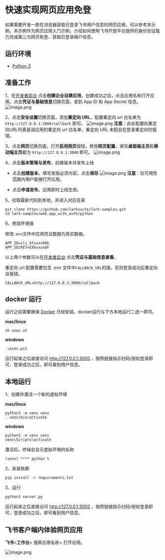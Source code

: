 # 快速实现网页应用免登

如果需要开发一款在浏览器获取已登录飞书用户信息的网页应用，可以参考本示例。本示例作为网页应用入门示例，介绍如何使用飞书开放平台提供的身份验证能力完成第三方网页免登、获取已登录用户信息。

## 运行环境

- [Python 3](https://www.python.org/)

## 准备工作

1、在[开发者后台](https://open.feishu.cn/app/) 点击**创建企业自建应用**，创建成功之后，点击应用名称打开应用，点击**凭证与基础信息**切换页面，拿到 App ID 和 App Secret 信息。
![image.png](https://sf3-cn.feishucdn.com/obj/open-platform-opendoc/d78a510b714223322a770703f0a2f02d_r66l7lrTxo.png)

2、点击**安全设置**切换页面，添加**重定向 URL**，配置重定向 url 白名单为 `http://127.0.0.1:3000/callback` 即可。
![image.png](https://sf3-cn.feishucdn.com/obj/open-platform-opendoc/fb00501a143dc11ce058c0d818d5d54b_uV2APGEXHe.png)
**注意**：此处配置的重定向URL列表是该应用的重定向 url 白名单，重定向 URL 未配会在登录重定向时报错。

3、点击**网页**切换页面，打开**启用网页**按钮，修改**网页配置**，填写**桌面端主页**和**移动端主页**都为 `http://127.0.0.1:3000` 即可。
![image.png](https://sf3-cn.feishucdn.com/obj/open-platform-opendoc/f1d14fc439de15fe9f92de93d06d03bb_C4zmbQlEH2.png)

4、点击**版本管理与发布**，创建版本并发布上线

- 点击**创建版本**，填写发版必须内容，点击**保存**
  ![image.png](https://sf3-cn.feishucdn.com/obj/open-platform-opendoc/1b9423a66074845bb9b139f359ca6980_5wg7ADFBiy.png)
  **注意**：仅可用性范围内用户能够打开应用。

- 点击**申请发布**，应用即时上线生效。

5、拉取最新代码到本地，并进入对应目录

```commandline
git clone https://github.com/larksuite/lark-samples.git
cd lark-samples/web_app_with_auth/python
```

6、修改环境值

修改`.env`文件中应用凭证数据为真实数据。

```text
APP_ID=cli_9fxxxx00b
APP_SECRET=EX6xxxxOF
```

以上两个参数可以在[开发者后台](https://open.feishu.cn/app/) 点击**凭证与基础信息查看**。

重定向 url 配置需要包含 .env 文件中`CALLBACK_URL`的值，否则登录成功后重定向会报错。

```text
CALLBACK_URL=http://127.0.0.1:3000/callback
```

## docker 运行

运行之前需要确保 [Docker](https://www.docker.com/) 已经安装。docker运行与下方本地运行二选一即可。

**mac/linux**

```commandline
sh exec.sh
```

**windows**

```commandline
.\exec.ps1
```

运行起来之后直接访问 http://127.0.0.1:3000 ，按照链接指示扫码/授权登录即可，登录成功之后，即可看到用户信息。

## 本地运行

1、创建并激活一个新的虚拟环境

**mac/linux**

```commandline
python3 -m venv venv
. venv/bin/activate
```

**windows**

```commandline
python3 -m venv venv
venv\Scripts\activate
```

激活后，终端会显示虚拟环境的名称

```
(venv) **** python %
```

2、安装依赖

```commandline
pip install -r requirements.txt
```

3、运行

```commandline
python3 server.py
```

运行起来之后直接访问 http://127.0.0.1:3000 ，按照链接指示扫码/授权登录即可，登录成功之后，即可看到用户信息。

## 飞书客户端内体验网页应用

**飞书**>**工作台**> 搜索应用名称> 打开应用。

![image.png](https://sf3-cn.feishucdn.com/obj/open-platform-opendoc/be180ef9fc90ed5567453f04aed3061a_ivZZnKPpNv.png)


